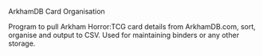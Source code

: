 ArkhamDB Card Organisation

Program to pull Arkham Horror:TCG card details
from ArkhamDB.com, sort, organise and output
to CSV.
Used for maintaining binders or any other storage.
